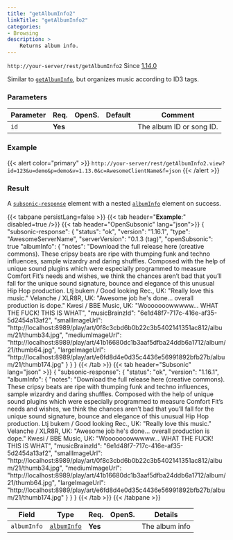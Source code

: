 ```yaml
---
title: "getAlbumInfo2"
linkTitle: "getAlbumInfo2"
categories:
- Browsing
description: >
    Returns album info.
---
```


`http://your-server/rest/getAlbumInfo2` Since [1.14.0](../../subsonic-versions)

Similar to [`getAlbumInfo`](../getalbuminfo), but organizes music according to ID3 tags.

### Parameters

| Parameter | Req. | OpenS. | Default | Comment |
| --- | --- | --- | --- | --- |
| `id` | **Yes** |  |    | The album ID or song ID. |

### Example

{{< alert color="primary" >}} `http://your-server/rest/getAlbumInfo2.view?id=123&u=demo&p=demo&v=1.13.0&c=AwesomeClientName&f=json` {{< /alert >}}

### Result

A [`subsonic-response`](../../responses/subsonic-response) element with a nested [`albumInfo`](../../responses/albuminfo) element on success.

{{< tabpane persistLang=false >}}
{{< tab header="**Example**:" disabled=true />}}
{{< tab header="OpenSubsonic" lang="json">}}
{
  "subsonic-response": {
    "status": "ok",
    "version": "1.16.1",
    "type": "AwesomeServerName",
    "serverVersion": "0.1.3 (tag)",
    "openSubsonic": true
    "albumInfo": {
      "notes": "Download the full release here (creative commons). These cripsy beats are ripe with thumping funk and techno influences, sample wizardry and daring shuffles. Composed with the help of unique sound plugins which were especially programmed to measure Comfort Fit’s needs and wishes, we think the chances aren’t bad that you’ll fall for the unique sound signature, bounce and elegance of this unusual Hip Hop production. Ltj bukem / Good looking Rec., UK: \"Really love this music.\" Velanche / XLR8R, UK: \"Awesome job he's done... overall production is dope.\" Kwesi / BBE Music, UK: \"Wooooooowwwww... WHAT THE FUCK! THIS IS WHAT",
      "musicBrainzId": "6e1d48f7-717c-416e-af35-5d2454a13af2",
      "smallImageUrl": "http://localhost:8989/play/art/0f8c3cbd6b0b22c3b5402141351ac812/album/21/thumb34.jpg",
      "mediumImageUrl": "http://localhost:8989/play/art/41b16680dc1b3aaf5dfba24ddb6a1712/album/21/thumb64.jpg",
      "largeImageUrl": "http://localhost:8989/play/art/e6fd8d4e0d35c4436e56991892bfb27b/album/21/thumb174.jpg"
    }
  }
}
{{< /tab >}}
{{< tab header="Subsonic" lang="json" >}}
{
  "subsonic-response": {
    "status": "ok",
    "version": "1.16.1",
    "albumInfo": {
      "notes": "Download the full release here (creative commons). These cripsy beats are ripe with thumping funk and techno influences, sample wizardry and daring shuffles. Composed with the help of unique sound plugins which were especially programmed to measure Comfort Fit’s needs and wishes, we think the chances aren’t bad that you’ll fall for the unique sound signature, bounce and elegance of this unusual Hip Hop production. Ltj bukem / Good looking Rec., UK: \"Really love this music.\" Velanche / XLR8R, UK: \"Awesome job he's done... overall production is dope.\" Kwesi / BBE Music, UK: \"Wooooooowwwww... WHAT THE FUCK! THIS IS WHAT",
      "musicBrainzId": "6e1d48f7-717c-416e-af35-5d2454a13af2",
      "smallImageUrl": "http://localhost:8989/play/art/0f8c3cbd6b0b22c3b5402141351ac812/album/21/thumb34.jpg",
      "mediumImageUrl": "http://localhost:8989/play/art/41b16680dc1b3aaf5dfba24ddb6a1712/album/21/thumb64.jpg",
      "largeImageUrl": "http://localhost:8989/play/art/e6fd8d4e0d35c4436e56991892bfb27b/album/21/thumb174.jpg"
    }
  }
}
{{< /tab >}}
{{< /tabpane >}}

| Field |  Type | Req. | OpenS. | Details |
| --- | --- | --- | --- | --- |
| `albumInfo` | [`albumInfo`](../../responses/albuminfo) | **Yes** |     | The album info |
